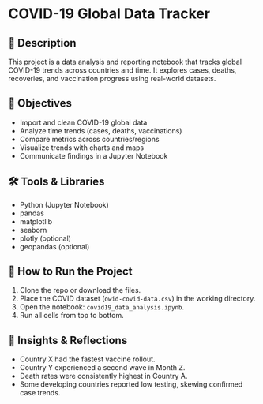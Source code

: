 # COVID-19 Global Data Tracker

## 📌 Description
This project is a data analysis and reporting notebook that tracks global COVID-19 trends across countries and time. It explores cases, deaths, recoveries, and vaccination progress using real-world datasets.

## 🎯 Objectives
- Import and clean COVID-19 global data
- Analyze time trends (cases, deaths, vaccinations)
- Compare metrics across countries/regions
- Visualize trends with charts and maps
- Communicate findings in a Jupyter Notebook

## 🛠️ Tools & Libraries
- Python (Jupyter Notebook)
- pandas
- matplotlib
- seaborn
- plotly (optional)
- geopandas (optional)

## 🚀 How to Run the Project
1. Clone the repo or download the files.
2. Place the COVID dataset (`owid-covid-data.csv`) in the working directory.
3. Open the notebook: `covid19_data_analysis.ipynb`.
4. Run all cells from top to bottom.

## 🧠 Insights & Reflections
- Country X had the fastest vaccine rollout.
- Country Y experienced a second wave in Month Z.
- Death rates were consistently highest in Country A.
- Some developing countries reported low testing, skewing confirmed case trends.

